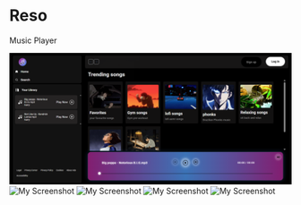 # Reso
Music Player



<img src="Screenshot 2025-05-17 034432.png"> <img src="https://github.com/itsshashwatsingh/netflix-clone/blob/main/Screenshot%202025-04-11%20001817.png" alt="My Screenshot" height="300"/> <img src="https://github.com/itsshashwatsingh/netflix-clone/blob/main/Screenshot%202025-04-11%20002043.png" alt="My Screenshot" height="300"/> <img src="https://github.com/itsshashwatsingh/netflix-clone/blob/main/Screenshot%202025-04-11%20002217.png" alt="My Screenshot" height="280"/> 
<img src="https://github.com/itsshashwatsingh/netflix-clone/blob/main/Screenshot%202025-04-11%20002259.png" alt="My Screenshot" width="500"/> 


